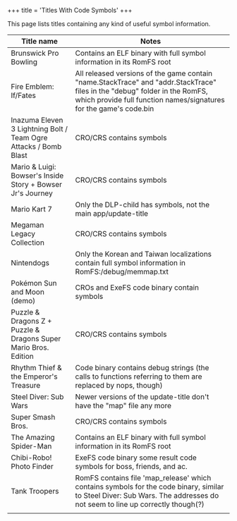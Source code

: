 +++
title = 'Titles With Code Symbols'
+++

This page lists titles containing any kind of useful symbol information.

| Title name                                                       | Notes                                                                                                                                                                                            |
|------------------------------------------------------------------|--------------------------------------------------------------------------------------------------------------------------------------------------------------------------------------------------|
| Brunswick Pro Bowling                                            | Contains an ELF binary with full symbol information in its RomFS root                                                                                                                            |
| Fire Emblem: If/Fates                                            | All released versions of the game contain "name.StackTrace" and "addr.StackTrace" files in the "debug" folder in the RomFS, which provide full function names/signatures for the game's code.bin |
| Inazuma Eleven 3 Lightning Bolt / Team Ogre Attacks / Bomb Blast | CRO/CRS contains symbols                                                                                                                                                                         |
| Mario & Luigi: Bowser's Inside Story + Bowser Jr's Journey       | CRO/CRS contains symbols                                                                                                                                                                         |
| Mario Kart 7                                                     | Only the DLP-child has symbols, not the main app/update-title                                                                                                                                    |
| Megaman Legacy Collection                                        | CRO/CRS contains symbols                                                                                                                                                                         |
| Nintendogs                                                       | Only the Korean and Taiwan localizations contain full symbol information in RomFS:/debug/memmap.txt                                                                                              |
| Pokémon Sun and Moon (demo)                                      | CROs and ExeFS code binary contain symbols                                                                                                                                                       |
| Puzzle & Dragons Z + Puzzle & Dragons Super Mario Bros. Edition  | CRO/CRS contains symbols                                                                                                                                                                         |
| Rhythm Thief & the Emperor's Treasure                            | Code binary contains debug strings (the calls to functions referring to them are replaced by nops, though)                                                                                       |
| Steel Diver: Sub Wars                                            | Newer versions of the update-title don't have the "map" file any more                                                                                                                            |
| Super Smash Bros.                                                | CRO/CRS contains symbols                                                                                                                                                                         |
| The Amazing Spider-Man                                           | Contains an ELF binary with full symbol information in its RomFS root                                                                                                                            |
| Chibi-Robo! Photo Finder                                         | ExeFS code binary some result code symbols for boss, friends, and ac.                                                                                                                            |
| Tank Troopers                                                    | RomFS contains file 'map_release' which contains symbols for the code binary, similar to Steel Diver: Sub Wars. The addresses do not seem to line up correctly though(?)                         |
|                                                                  |                                                                                                                                                                                                  |
